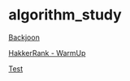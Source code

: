 # algorithm_study

[Backjoon](https://github.com/souljungkim/algorithm_study/tree/master/src/main/java/algorithm/example/backjoon)

[HakkerRank - WarmUp](https://github.com/souljungkim/algorithm_study/tree/master/src/main/java/algorithm/example/hackerrank)

[Test](https://github.com/souljungkim/algorithm_study/tree/master/src/main/java/algorithm/test)
